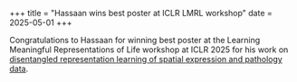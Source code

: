 +++
title = "Hassaan wins best poster at ICLR LMRL workshop"
date = 2025-05-01
+++

Congratulations to Hassaan for winning best poster at the Learning Meaningful Representations of Life workshop at ICLR 2025 for his work on [disentangled representation learning of spatial expression and pathology data](https://www.biorxiv.org/content/10.1101/2025.02.19.638201v1).